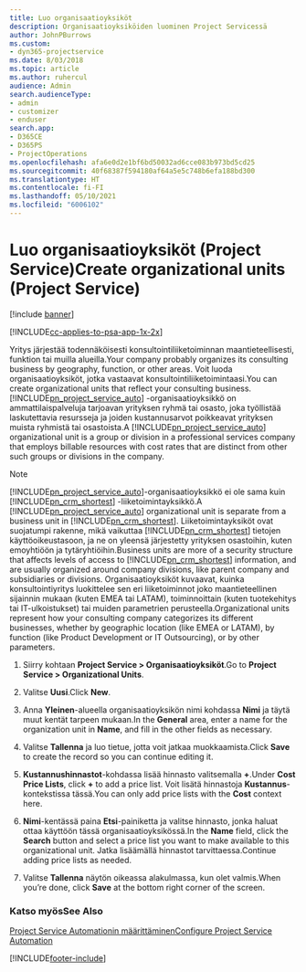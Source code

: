 ```yaml
---
title: Luo organisaatioyksiköt
description: Organisaatioyksiköiden luominen Project Servicessä
author: JohnPBurrows
ms.custom:
- dyn365-projectservice
ms.date: 8/03/2018
ms.topic: article
ms.author: ruhercul
audience: Admin
search.audienceType:
- admin
- customizer
- enduser
search.app:
- D365CE
- D365PS
- ProjectOperations
ms.openlocfilehash: afa6e0d2e1bf6bd50032ad6cce083b973bd5cd25
ms.sourcegitcommit: 40f68387f594180af64a5e5c748b6efa188bd300
ms.translationtype: HT
ms.contentlocale: fi-FI
ms.lasthandoff: 05/10/2021
ms.locfileid: "6006102"
---
```

# <a name="create-organizational-units-project-service"></a><span data-ttu-id="b465d-103">Luo organisaatioyksiköt (Project Service)</span><span class="sxs-lookup"><span data-stu-id="b465d-103">Create organizational units (Project Service)</span></span>

[!include [banner](../includes/psa-now-project-operations.md)]

[!INCLUDE[cc-applies-to-psa-app-1x-2x](../includes/cc-applies-to-psa-app-1x-2x.md)]

<span data-ttu-id="b465d-104">Yritys järjestää todennäköisesti konsultointiliiketoiminnan maantieteellisesti, funktion tai muilla alueilla.</span><span class="sxs-lookup"><span data-stu-id="b465d-104">Your company probably organizes its consulting business by geography, function, or other areas.</span></span> <span data-ttu-id="b465d-105">Voit luoda organisaatioyksiköt, jotka vastaavat konsultointiliiketoimintaasi.</span><span class="sxs-lookup"><span data-stu-id="b465d-105">You can create organizational units that reflect your consulting business.</span></span> <span data-ttu-id="b465d-106">[!INCLUDE[pn_project_service_auto](../includes/pn-project-service-auto.md)] -organisaatioyksikkö on ammattilaispalveluja tarjoavan yrityksen ryhmä tai osasto, joka työllistää laskutettavia resursseja ja joiden kustannusarvot poikkeavat yrityksen muista ryhmistä tai osastoista.</span><span class="sxs-lookup"><span data-stu-id="b465d-106">A [!INCLUDE[pn_project_service_auto](../includes/pn-project-service-auto.md)] organizational unit is a group or division in a professional services company that employs billable resources with cost rates that are distinct from other such groups or divisions in the company.</span></span>  
  
> [!NOTE]
>  <span data-ttu-id="b465d-107">[!INCLUDE[pn_project_service_auto](../includes/pn-project-service-auto.md)]-organisaatioyksikkö ei ole sama kuin [!INCLUDE[pn_crm_shortest](../includes/pn-crm-shortest.md)] -liiketoimintayksikkö.</span><span class="sxs-lookup"><span data-stu-id="b465d-107">A [!INCLUDE[pn_project_service_auto](../includes/pn-project-service-auto.md)] organizational unit is separate from a business unit in [!INCLUDE[pn_crm_shortest](../includes/pn-crm-shortest.md)].</span></span> <span data-ttu-id="b465d-108">Liiketoimintayksiköt ovat suojatumpi rakenne, mikä vaikuttaa [!INCLUDE[pn_crm_shortest](../includes/pn-crm-shortest.md)] tietojen käyttöoikeustasoon, ja ne on yleensä järjestetty yrityksen osastoihin, kuten emoyhtiöön ja tytäryhtiöihin.</span><span class="sxs-lookup"><span data-stu-id="b465d-108">Business units are more of a security structure that affects levels of access to [!INCLUDE[pn_crm_shortest](../includes/pn-crm-shortest.md)] information, and are usually organized around company divisions, like parent company and subsidiaries or divisions.</span></span> <span data-ttu-id="b465d-109">Organisaatioyksiköt kuvaavat, kuinka konsultointiyritys luokittelee sen eri liiketoiminnot joko maantieteellinen sijainnin mukaan (kuten EMEA tai LATAM), toiminnoittain (kuten tuotekehitys tai IT-ulkoistukset) tai muiden parametrien perusteella.</span><span class="sxs-lookup"><span data-stu-id="b465d-109">Organizational units represent how your consulting company categorizes its different businesses, whether by geographic location (like EMEA or LATAM), by function (like Product Development or IT Outsourcing), or by other parameters.</span></span>  
  
1.  <span data-ttu-id="b465d-110">Siirry kohtaan **Project Service > Organisaatioyksiköt**.</span><span class="sxs-lookup"><span data-stu-id="b465d-110">Go to **Project Service > Organizational Units**.</span></span>  
  
2.  <span data-ttu-id="b465d-111">Valitse **Uusi**.</span><span class="sxs-lookup"><span data-stu-id="b465d-111">Click **New**.</span></span>  
  
3.  <span data-ttu-id="b465d-112">Anna **Yleinen**-alueella organisaatioyksikön nimi kohdassa **Nimi** ja täytä muut kentät tarpeen mukaan.</span><span class="sxs-lookup"><span data-stu-id="b465d-112">In the **General** area, enter a name for the organization unit in **Name**, and fill in the other fields as necessary.</span></span>  
  
4.  <span data-ttu-id="b465d-113">Valitse **Tallenna** ja luo tietue, jotta voit jatkaa muokkaamista.</span><span class="sxs-lookup"><span data-stu-id="b465d-113">Click **Save** to create the record so you can continue editing it.</span></span>  
  
5.  <span data-ttu-id="b465d-114">**Kustannushinnastot**-kohdassa lisää hinnasto valitsemalla **+**.</span><span class="sxs-lookup"><span data-stu-id="b465d-114">Under **Cost Price Lists**, click **+** to add a price list.</span></span> <span data-ttu-id="b465d-115">Voit lisätä hinnastoja **Kustannus**-kontekstissa tässä.</span><span class="sxs-lookup"><span data-stu-id="b465d-115">You can only add price lists with the **Cost** context here.</span></span>  
  
6.  <span data-ttu-id="b465d-116">**Nimi**-kentässä paina **Etsi**-painiketta ja valitse hinnasto, jonka haluat ottaa käyttöön tässä organisaatioyksikössä.</span><span class="sxs-lookup"><span data-stu-id="b465d-116">In the **Name** field, click the **Search** button and select a price list you want to make available to this organizational unit.</span></span> <span data-ttu-id="b465d-117">Jatka lisäämällä hinnastot tarvittaessa.</span><span class="sxs-lookup"><span data-stu-id="b465d-117">Continue adding price lists as needed.</span></span>  
  
7.  <span data-ttu-id="b465d-118">Valitse **Tallenna** näytön oikeassa alakulmassa, kun olet valmis.</span><span class="sxs-lookup"><span data-stu-id="b465d-118">When you’re done, click **Save** at the bottom right corner of the screen.</span></span>  
  
### <a name="see-also"></a><span data-ttu-id="b465d-119">Katso myös</span><span class="sxs-lookup"><span data-stu-id="b465d-119">See Also</span></span>  
 [<span data-ttu-id="b465d-120">Project Service Automationin määrittäminen</span><span class="sxs-lookup"><span data-stu-id="b465d-120">Configure Project Service Automation</span></span>](../psa/configure.md)


[!INCLUDE[footer-include](../includes/footer-banner.md)]